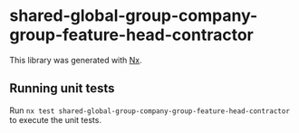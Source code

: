 # shared-global-group-company-group-feature-head-contractor

This library was generated with [Nx](https://nx.dev).

## Running unit tests

Run `nx test shared-global-group-company-group-feature-head-contractor` to execute the unit tests.
